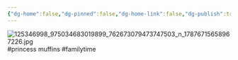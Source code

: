 ```yaml
---
{"dg-home":false,"dg-pinned":false,"dg-home-link":false,"dg-publish":true,"tags":["dgblip"],"disabled rules":["yaml-title","yaml-title-alias","file-name-heading"],"title":"philipp on instagram @ 2020-11-14","created-date":"2020-11-14T16:00:00","updated-date":"2025-05-02T17:43:07","dg-path":"blips/17876715658967226.md","permalink":"/blips/17876715658967226/","dgPassFrontmatter":true}
---
```



![125346998_975034683019899_762673079473747503_n_17876715658967226.jpg](/img/user/attachments/125346998_975034683019899_762673079473747503_n_17876715658967226.jpg)
#princess muffins #familytime



